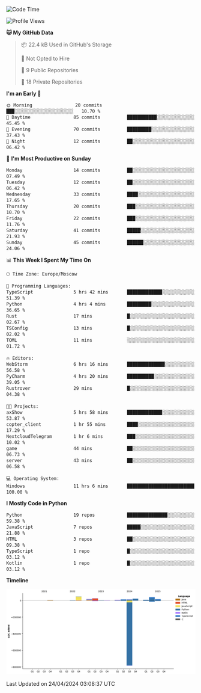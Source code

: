 <!--START_SECTION:waka-->
![Code Time](http://img.shields.io/badge/Code%20Time-274%20hrs%2031%20mins-blue)

![Profile Views](http://img.shields.io/badge/Profile%20Views-0-blue)

**🐱 My GitHub Data** 

> 📦 22.4 kB Used in GitHub's Storage 
 > 
> 🚫 Not Opted to Hire
 > 
> 📜 9 Public Repositories 
 > 
> 🔑 18 Private Repositories 
 > 
**I'm an Early 🐤** 

```text
🌞 Morning                20 commits          ███░░░░░░░░░░░░░░░░░░░░░░   10.70 % 
🌆 Daytime                85 commits          ███████████░░░░░░░░░░░░░░   45.45 % 
🌃 Evening                70 commits          █████████░░░░░░░░░░░░░░░░   37.43 % 
🌙 Night                  12 commits          ██░░░░░░░░░░░░░░░░░░░░░░░   06.42 % 
```
📅 **I'm Most Productive on Sunday** 

```text
Monday                   14 commits          ██░░░░░░░░░░░░░░░░░░░░░░░   07.49 % 
Tuesday                  12 commits          ██░░░░░░░░░░░░░░░░░░░░░░░   06.42 % 
Wednesday                33 commits          ████░░░░░░░░░░░░░░░░░░░░░   17.65 % 
Thursday                 20 commits          ███░░░░░░░░░░░░░░░░░░░░░░   10.70 % 
Friday                   22 commits          ███░░░░░░░░░░░░░░░░░░░░░░   11.76 % 
Saturday                 41 commits          █████░░░░░░░░░░░░░░░░░░░░   21.93 % 
Sunday                   45 commits          ██████░░░░░░░░░░░░░░░░░░░   24.06 % 
```


📊 **This Week I Spent My Time On** 

```text
🕑︎ Time Zone: Europe/Moscow

💬 Programming Languages: 
TypeScript               5 hrs 42 mins       █████████████░░░░░░░░░░░░   51.39 % 
Python                   4 hrs 4 mins        █████████░░░░░░░░░░░░░░░░   36.65 % 
Rust                     17 mins             █░░░░░░░░░░░░░░░░░░░░░░░░   02.67 % 
TSConfig                 13 mins             █░░░░░░░░░░░░░░░░░░░░░░░░   02.02 % 
TOML                     11 mins             ░░░░░░░░░░░░░░░░░░░░░░░░░   01.72 % 

🔥 Editors: 
WebStorm                 6 hrs 16 mins       ██████████████░░░░░░░░░░░   56.58 % 
PyCharm                  4 hrs 20 mins       ██████████░░░░░░░░░░░░░░░   39.05 % 
Rustrover                29 mins             █░░░░░░░░░░░░░░░░░░░░░░░░   04.38 % 

🐱‍💻 Projects: 
axShow                   5 hrs 58 mins       █████████████░░░░░░░░░░░░   53.87 % 
copter_client            1 hr 55 mins        ████░░░░░░░░░░░░░░░░░░░░░   17.29 % 
NextcloudTelegram        1 hr 6 mins         ███░░░░░░░░░░░░░░░░░░░░░░   10.02 % 
game                     44 mins             ██░░░░░░░░░░░░░░░░░░░░░░░   06.73 % 
server                   43 mins             ██░░░░░░░░░░░░░░░░░░░░░░░   06.58 % 

💻 Operating System: 
Windows                  11 hrs 6 mins       █████████████████████████   100.00 % 
```

**I Mostly Code in Python** 

```text
Python                   19 repos            ███████████████░░░░░░░░░░   59.38 % 
JavaScript               7 repos             █████░░░░░░░░░░░░░░░░░░░░   21.88 % 
HTML                     3 repos             ██░░░░░░░░░░░░░░░░░░░░░░░   09.38 % 
TypeScript               1 repo              █░░░░░░░░░░░░░░░░░░░░░░░░   03.12 % 
Kotlin                   1 repo              █░░░░░░░░░░░░░░░░░░░░░░░░   03.12 % 
```



**Timeline**

![Lines of Code chart](https://raw.githubusercontent.com/adlemx/adlemx/main/assets/bar_graph.png)


 Last Updated on 24/04/2024 03:08:37 UTC
<!--END_SECTION:waka-->

